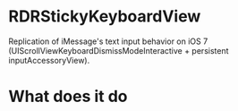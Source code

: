 RDRStickyKeyboardView
=====================

Replication of iMessage's text input behavior on iOS 7 (UIScrollViewKeyboardDismissModeInteractive + persistent inputAccessoryView).

What does it do
===============




